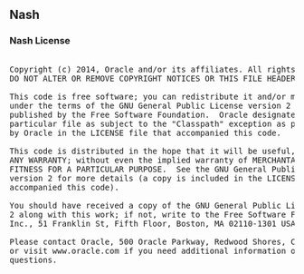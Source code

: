 ## Nash

### Nash License
<pre>

Copyright (c) 2014, Oracle and/or its affiliates. All rights reserved.
DO NOT ALTER OR REMOVE COPYRIGHT NOTICES OR THIS FILE HEADER.

This code is free software; you can redistribute it and/or modify it
under the terms of the GNU General Public License version 2 only, as
published by the Free Software Foundation.  Oracle designates this
particular file as subject to the "Classpath" exception as provided
by Oracle in the LICENSE file that accompanied this code.

This code is distributed in the hope that it will be useful, but WITHOUT
ANY WARRANTY; without even the implied warranty of MERCHANTABILITY or
FITNESS FOR A PARTICULAR PURPOSE.  See the GNU General Public License
version 2 for more details (a copy is included in the LICENSE file that
accompanied this code).

You should have received a copy of the GNU General Public License version
2 along with this work; if not, write to the Free Software Foundation,
Inc., 51 Franklin St, Fifth Floor, Boston, MA 02110-1301 USA.

Please contact Oracle, 500 Oracle Parkway, Redwood Shores, CA 94065 USA
or visit www.oracle.com if you need additional information or have any
questions.

</pre>
